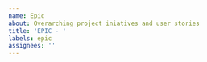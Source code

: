 ```yaml
---
name: Epic
about: Overarching project iniatives and user stories
title: 'EPIC - '
labels: epic
assignees: ''
---
```


